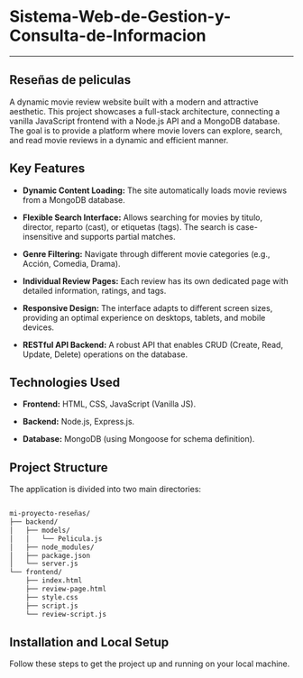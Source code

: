 # Sistema-Web-de-Gestion-y-Consulta-de-Informacion

---

## Reseñas de peliculas
A dynamic movie review website built with a modern and attractive aesthetic. This project showcases a full-stack architecture, connecting a vanilla JavaScript frontend with a Node.js API and a MongoDB database. The goal is to provide a platform where movie lovers can explore, search, and read movie reviews in a dynamic and efficient manner.

## Key Features

* **Dynamic Content Loading:** The site automatically loads movie reviews from a MongoDB database.

* **Flexible Search Interface:** Allows searching for movies by titulo, director, reparto (cast), or etiquetas (tags). The search is case-insensitive and supports partial matches.

* **Genre Filtering:** Navigate through different movie categories (e.g., Acción, Comedia, Drama).

* **Individual Review Pages:** Each review has its own dedicated page with detailed information, ratings, and tags.

* **Responsive Design:** The interface adapts to different screen sizes, providing an optimal experience on desktops, tablets, and mobile devices.

* **RESTful API Backend:** A robust API that enables CRUD (Create, Read, Update, Delete) operations on the database.

## Technologies Used

* **Frontend:** HTML, CSS, JavaScript (Vanilla JS).

* **Backend:** Node.js, Express.js.

* **Database:** MongoDB (using Mongoose for schema definition).

## Project Structure

The application is divided into two main directories:

``` bash

mi-proyecto-reseñas/
├── backend/
│   ├── models/
│   │   └── Pelicula.js
│   ├── node_modules/
│   ├── package.json
│   └── server.js
└── frontend/
    ├── index.html
    ├── review-page.html
    ├── style.css
    ├── script.js
    └── review-script.js

```

## Installation and Local Setup

Follow these steps to get the project up and running on your local machine.


